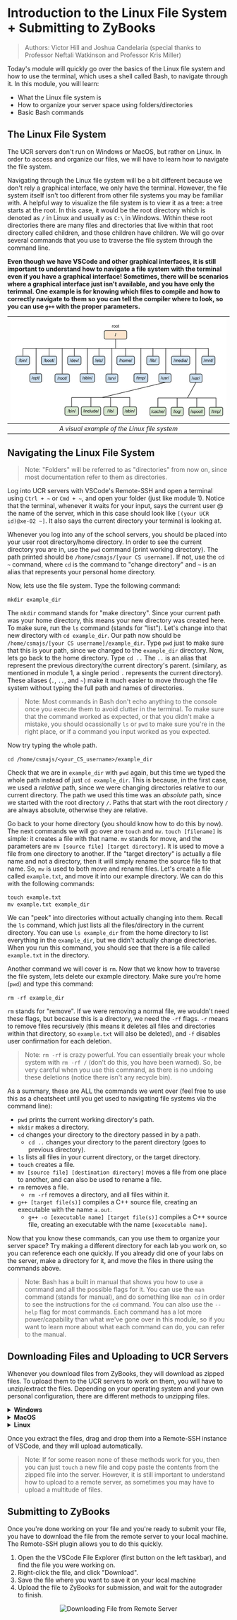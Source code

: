 # Introduction to the Linux File System + Submitting to ZyBooks

> Authors: Victor Hill and Joshua Candelaria (special thanks to Professor Neftali Watkinson and Professor Kris Miller)

Today's module will quickly go over the basics of the Linux file system and how to use the terminal, which uses a shell called Bash, to navigate through it. In this module, you will learn:

* What the Linux file system is
* How to organize your server space using folders/directories
* Basic Bash commands

## The Linux File System

The UCR servers don't run on Windows or MacOS, but rather on Linux. In order to access and organize our files, we will have to learn how to navigate the file system.

Navigating through the Linux file system will be a bit different because we don't rely a graphical interface, we only have the terminal. However, the file system itself isn't too different from other file systems you may be familiar with. A helpful way to visualize the file system is to view it as a tree: a tree starts at the root. In this case, it would be the root directory which is denoted as `/` in Linux and usually as `C:\` in Windows. Within these root directories there are many files and directories that live within that root directory called children, and those children have children. We will go over several commands that you use to traverse the file system through the command line.

**Even though we have VSCode and other graphical interfaces, it is still important to understand how to navigate a file system with the terminal even if you have a graphical interface! Sometimes, there will be scenarios where a graphical interface just isn't available, and you have only the terimnal. One example is for knowing which files to compile and how to correctly navigate to them so you can tell the compiler where to look, so you can use `g++` with the proper parameters.**

|![Tree of Linux File System](images/linuxfilesystem.png)|
|:--:|
| *A visual example of the Linux file system* |

## Navigating the Linux File System

> Note: "Folders" will be referred to as "directories" from now on, since most documentation refer to them as directories.

Log into UCR servers with VSCode's Remote-SSH and open a terminal using `Ctrl + ~` or `Cmd + ~`, and open your folder (just like module 1). Notice that the terminal, whenever it waits for your input, says the current user @ the name of the server, which in this case should look like `[(your UCR id)@xe-02 ~]`. It also says the current directory your terminal is looking at.

Whenever you log into any of the school servers, you should be placed into your user root directory/home directory. In order to see the current directory you are in, use the `pwd` command (print working directory). The path printed should be `/home/csmajs/[your CS username]`. If not, use the `cd ~` command, where `cd` is the command to "change directory" and `~` is an alias that represents your personal home directory.

Now, lets use the file system. Type the following command:

``` mkdir example_dir ```

The `mkdir` command stands for "make directory". Since your current path was your home directory, this means your new directory was created here. To make sure, run the `ls` command (stands for "list"). Let's change into that new directory with `cd example_dir`. Our path now should be `/home/csmajs/[your CS username]/example_dir`. Type `pwd` just to make sure that this is your path, since we changed to the `example_dir` directory. Now, lets go back to the home directory. Type `cd ..` The `..` is an alias that represent the previous directory/the current directory's parent. (similary, as mentioned in module 1, a single period `.` represents the current directory). These aliases (`.`, `..`, and `~`) make it much easier to move through the file system without typing the full path and names of directories.

> Note: Most commands in Bash don't echo anything to the console once you execute them to avoid clutter in the terminal. To make sure that the command worked as expected, or that you didn't make a mistake, you should ocassionally `ls` or `pwd` to make sure you're in the right place, or if a command you input worked as you expected.

Now try typing the whole path.

```cd /home/csmajs/<your_CS_username>/example_dir```

Check that we are in `example_dir` with `pwd` again, but this time we typed the whole path instead of just `cd example_dir`. This is because, in the first case, we used a *relative* path, since we were changing directories relative to our current directory. The path we used this time was an *absolute* path, since we started with the root directory `/`. Paths that start with the root directory `/` are always absolute, otherwise they are relative.

Go back to your home directory (you should know how to do this by now). The next commands we will go over are `touch` and `mv`. `touch [filename]` is simple: it creates a file with that name. `mv` stands for move, and the parameters are `mv [source file] [target directory]`. It is used to move a file from one directory to another. If the "target directory" is actually a file name and not a directory, then it will simply rename the source file to that name. So, `mv` is used to both move and rename files. Let's create a file called `example.txt`, and move it into our example directory. We can do this with the following commands:

```
touch example.txt
mv example.txt example_dir
```

We can "peek" into directories without actually changing into them. Recall the `ls` command, which just lists all the files/directory in the current directory. You can use `ls example_dir` from the home directory to list everything in the `example_dir`, but we didn't actually change directories. When you run this command, you should see that there is a file called `example.txt` in the directory.

Another command we will cover is `rm`. Now that we know how to traverse the file system, lets delete our example directory. Make sure you're home (`pwd`) and type this command:

``` rm -rf example_dir ```

`rm` stands for "remove". If we were removing a normal file, we wouldn't need these flags, but because this is a directory, we need the `-rf` flags. `-r` means to remove files recursively (this means it deletes all files and directories within that directory, so `example.txt` will also be deleted), and `-f` disables user confirmation for each deletion.

> Note: `rm -rf` is crazy powerful. You can essentially break your whole system with `rm -rf /` (don't do this, you have been warned). So, be very careful when you use this command, as there is no undoing these deletions (notice there isn't any recycle bin).

As a summary, these are ALL the commands we went over (feel free to use this as a cheatsheet until you get used to navigating file systems via the command line):

* `pwd` prints the current working directory's path.
* `mkdir` makes a directory.
* `cd` changes your directory to the directory passed in by a path.
    * `cd ..` changes your directory to the parent directory (goes to previous directory).
* `ls` lists all files in your current directory, or the target directory.
* `touch` creates a file.
* `mv [source file] [destination directory]` moves a file from one place to another, and can also be used to rename a file.
* `rm` removes a file.
    * `rm -rf` removes a directory, and all files within it.
* `g++ [target file(s)]` compiles a C++ source file, creating an executable with the name `a.out`.
    * `g++ -o [executable name] [target file(s)]` compiles a C++ source file, creating an executable with the name `[executable name]`.

Now that you know these commands, can you use them to organize your server space? Try making a different directory for each lab you work on, so you can reference each one quickly. If you already did one of your labs on the server, make a directory for it, and move the files in there using the commands above.

> Note: Bash has a built in manual that shows you how to use a command and all the possible flags for it. You can use the `man` command (stands for manual), and do something like `man cd` in order to see the instructions for the `cd` command. You can also use the `--help` flag for most commands. Each command has a lot more power/capability than what we've gone over in this module, so if you want to learn more about what each command can do, you can refer to the manual.

## Downloading Files and Uploading to UCR Servers

Whenever you download files from ZyBooks, they will download as zipped files. To upload them to the UCR servers to work on them, you will have to unzip/extract the files. Depending on your operating system and your own personal configuration, there are different methods to unzipping files. 

<details>
<summary><b>Windows</b></summary>

</details>

<details>
<summary><b>MacOS</b></summary>

</details>

<details>
<summary><b>Linux</b></summary>

When you download from ZyBooks, the `.zip` file should be in your Downloads directory. Open your terminal and run the following commands:

```
cd Downloads
unzip [name of lab]
```

The unzipped file(s) will be in the Downloads folder.

> Note: If you do not want to unzip directly into your Downloads directory, then you can use the destination flag `-d`. This means the command you would run would be `unzip [name of lab] -d [destination directory]`

</details>

Once you extract the files, drag and drop them into a Remote-SSH instance of VSCode, and they will upload automatically.

> Note: If for some reason none of these methods work for you, then you can just `touch` a new file and copy paste the contents from the zipped file into the server. However, it is still important to understand how to upload to a remote server, as sometimes you may have to upload a multitude of files.

## Submitting to ZyBooks

Once you're done working on your file and you're ready to submit your file, you have to download the file from the remote server to your local machine. The Remote-SSH plugin allows you to do this quickly.

1. Open the the VSCode File Explorer (first button on the left taskbar), and find the file you were working on.
2. Right-click the file, and click "Download".
3. Save the file where you want to save it on your local machine
4. Upload the file to ZyBooks for submission, and wait for the autograder to finish.

<p align="center">
      <img src="images/downloadfile.gif" alt="Downloading File from Remote Server">
</p>
